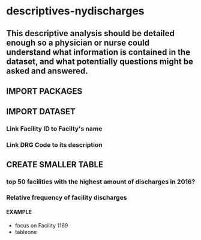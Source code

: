 # descriptives-nydischarges

## This descriptive analysis should be detailed enough so a physician or nurse could understand what information is contained in the dataset, and what potentially questions might be asked and answered.

## IMPORT PACKAGES
## IMPORT DATASET
### Link Facility ID to Facilty's name
### Link DRG Code to its description
## CREATE SMALLER TABLE
### top 50 facilities with the highest amount of discharges in 2016?
### Relative frequency of facility discharges

#### EXAMPLE
- focus on Facility 1169
- tableone 
